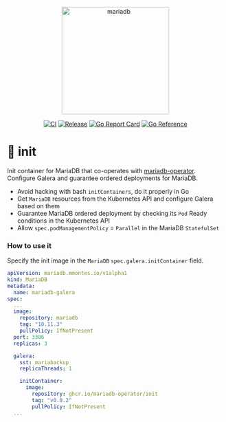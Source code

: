<p align="center">
<img src="https://mariadb-operator.github.io/mariadb-operator/assets/mariadb-operator.png" alt="mariadb" width="250"/>
</p>

<p align="center">
<a href="https://github.com/mariadb-operator/init/actions/workflows/ci.yml"><img src="https://github.com/mariadb-operator/init/actions/workflows/ci.yml/badge.svg" alt="CI"></a>
<a href="https://github.com/mariadb-operator/init/actions/workflows/release.yml"><img src="https://github.com/mariadb-operator/init/actions/workflows/release.yml/badge.svg" alt="Release"></a>
<a href="https://goreportcard.com/report/github.com/mariadb-operator/init"><img src="https://goreportcard.com/badge/github.com/mariadb-operator/init" alt="Go Report Card"></a>
<a href="https://pkg.go.dev/github.com/mariadb-operator/init"><img src="https://pkg.go.dev/badge/github.com/mariadb-operator/init.svg" alt="Go Reference"></a>
</p>

# 🍼 init
Init container for MariaDB that co-operates with [mariadb-operator](https://github.com/mariadb-operator/mariadb-operator). Configure Galera and guarantee ordered deployments for MariaDB.
- Avoid hacking with bash `initContainers`, do it properly in Go
- Get `MariaDB` resources from the Kubernetes API and configure Galera based on them
- Guarantee MariaDB ordered deployment by checking its `Pod` Ready conditions in the Kubernetes API
- Allow `spec.podManagementPolicy` = `Parallel` in the MariaDB `StatefulSet`

### How to use it

Specify the init image in the `MariaDB` `spec.galera.initContainer` field.

```yaml
apiVersion: mariadb.mmontes.io/v1alpha1
kind: MariaDB
metadata:
  name: mariadb-galera
spec:
  ...
  image:
    repository: mariadb
    tag: "10.11.3"
    pullPolicy: IfNotPresent
  port: 3306
  replicas: 3

  galera:
    sst: mariabackup
    replicaThreads: 1

    initContainer:
      image:
        repository: ghcr.io/mariadb-operator/init
        tag: "v0.0.2"
        pullPolicy: IfNotPresent
  ...
```
